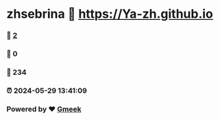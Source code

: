 # zhsebrina :link: https://Ya-zh.github.io 
### :page_facing_up: [2](https://Ya-zh.github.io/tag.html) 
### :speech_balloon: 0 
### :hibiscus: 234 
### :alarm_clock: 2024-05-29 13:41:09 
### Powered by :heart: [Gmeek](https://github.com/Meekdai/Gmeek)
